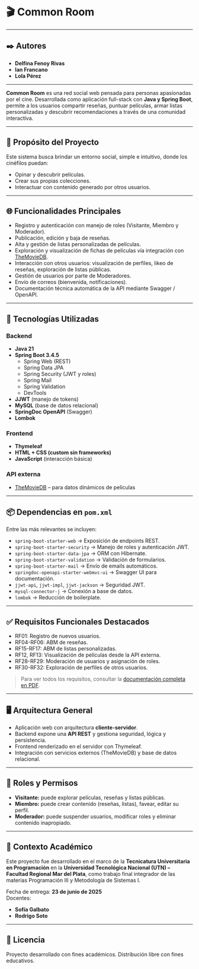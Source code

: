 # 🎬 Common Room

---
## ✒️ Autores

- **Delfina Fenoy Rivas**
- **Ian Francano**
- **Lola Pérez**

---

**Common Room** es una red social web pensada para personas apasionadas por el cine. Desarrollada como aplicación full-stack con **Java y Spring Boot**, permite a los usuarios compartir reseñas, puntuar películas, armar listas personalizadas y descubrir recomendaciones a través de una comunidad interactiva.

---

## 🧭 Propósito del Proyecto

Este sistema busca brindar un entorno social, simple e intuitivo, donde los cinéfilos puedan:
- Opinar y descubrir películas.
- Crear sus propias colecciones.
- Interactuar con contenido generado por otros usuarios.

---

## 🌐 Funcionalidades Principales

- Registro y autenticación con manejo de roles (Visitante, Miembro y Moderador).
- Publicación, edición y baja de reseñas.
- Alta y gestión de listas personalizadas de películas.
- Exploración y visualización de fichas de películas vía integración con [TheMovieDB](https://www.themoviedb.org/).
- Interacción con otros usuarios: visualización de perfiles, likeo de reseñas, exploración de listas públicas.
- Gestión de usuarios por parte de Moderadores.
- Envío de correos (bienvenida, notificaciones).
- Documentación técnica automática de la API mediante Swagger / OpenAPI.

---

## 🔧 Tecnologías Utilizadas

### Backend
- **Java 21**
- **Spring Boot 3.4.5**
  - Spring Web (REST)
  - Spring Data JPA
  - Spring Security (JWT y roles)
  - Spring Mail
  - Spring Validation
  - DevTools
- **JJWT** (manejo de tokens)
- **MySQL** (base de datos relacional)
- **SpringDoc OpenAPI** (Swagger)
- **Lombok**

### Frontend
- **Thymeleaf**
- **HTML + CSS (custom sin frameworks)**
- **JavaScript** (interacción básica)

### API externa
- [TheMovieDB](https://www.themoviedb.org/) – para datos dinámicos de películas

---

## 📦 Dependencias en `pom.xml`

Entre las más relevantes se incluyen:

- `spring-boot-starter-web` → Exposición de endpoints REST.
- `spring-boot-starter-security` → Manejo de roles y autenticación JWT.
- `spring-boot-starter-data-jpa` → ORM con Hibernate.
- `spring-boot-starter-validation` → Validación de formularios.
- `spring-boot-starter-mail` → Envío de emails automáticos.
- `springdoc-openapi-starter-webmvc-ui` → Swagger UI para documentación.
- `jjwt-api`, `jjwt-impl`, `jjwt-jackson` → Seguridad JWT.
- `mysql-connector-j` → Conexión a base de datos.
- `lombok` → Reducción de boilerplate.

---

## ✅ Requisitos Funcionales Destacados

- RF01: Registro de nuevos usuarios.
- RF04-RF06: ABM de reseñas.
- RF15-RF17: ABM de listas personalizadas.
- RF12, RF13: Visualización de películas desde la API externa.
- RF28-RF29: Moderación de usuarios y asignación de roles.
- RF30-RF32: Exploración de perfiles de otros usuarios.

> Para ver todos los requisitos, consultar la [documentación completa en PDF](./Documentos/Documentacion-CommonRoom-PDF.pdf).

---

## 🖥️ Arquitectura General

- Aplicación web con arquitectura **cliente-servidor**.
- Backend expone una **API REST** y gestiona seguridad, lógica y persistencia.
- Frontend renderizado en el servidor con Thymeleaf.
- Integración con servicios externos (TheMovieDB) y base de datos relacional.

---

## 👥 Roles y Permisos

- **Visitante:** puede explorar películas, reseñas y listas públicas.
- **Miembro:** puede crear contenido (reseñas, listas), favear, editar su perfil.
- **Moderador:** puede suspender usuarios, modificar roles y eliminar contenido inapropiado.

---

## 🏫 Contexto Académico

Este proyecto fue desarrollado en el marco de la **Tecnicatura Universitaria en Programación** en la **Universidad Tecnológica Nacional (UTN) – Facultad Regional Mar del Plata**, como trabajo final integrador de las materias Programación III y Metodología de Sistemas I.

Fecha de entrega: **23 de junio de 2025**  
Docentes: 
- **Sofía Galbato**
- **Rodrigo Soto**

---

## 📄 Licencia

Proyecto desarrollado con fines académicos. Distribución libre con fines educativos.
